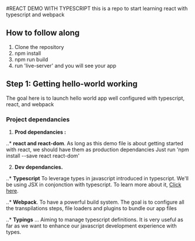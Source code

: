 #REACT DEMO WITH TYPESCRIPT
this is a repo to start learning react with typescript and webpack

## How to follow along
1. Clone the repository
2. npm install
3. npm run build 
4. run 'live-server' and you will see your app

## Step 1: Getting hello-world working
The goal here is to launch hello world app well configured with typescript, react, and webpack

### Project dependancies
1. **Prod dependancies :**

..* **react and react-dom**.
As long as this demo file is about getting started with react, we should have them as production dependancies 
Just run 'npm install --save react react-dom'

2. **Dev dependancies.**

..* **Typescript**
To leverage types in javascript introduced in typescript. We'll be using JSX in conjonction with typescript. To learn more about it, [Click here](https://basarat.gitbooks.io/typescript/docs/jsx/tsx.html).


..* **Webpack**.
To have a powerful build system. The goal is to configure all the transpilations steps, file loaders and plugins to bundle our app files

..* **Typings** 
... Aiming to manage typescript definitions. It is very useful as far as we want to enhance our javascript development experience with types. 